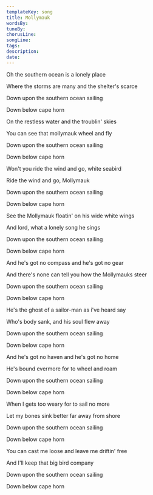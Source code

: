 ```yaml
---
templateKey: song
title: Mollymauk  
wordsBy:
tuneBy:
chorusLine:
songLine:
tags:
description:
date:
---
```

Oh the southern ocean is a lonely place

Where the storms are many and the shelter's scarce

Down upon the southern ocean sailing

Down below cape horn

On the restless water and the troublin' skies

You can see that mollymauk wheel and fly

Down upon the southern ocean sailing

Down below cape horn

Won't you ride the wind and go, white seabird

Ride the wind and go, Mollymauk

Down upon the southern ocean sailing

Down below cape horn

See the Mollymauk floatin' on his wide white wings

And lord, what a lonely song he sings

Down upon the southern ocean sailing

Down below cape horn

And he's got no compass and he's got no gear

And there's none can tell you how the Mollymauks steer

Down upon the southern ocean sailing

Down below cape horn

He's the ghost of a sailor-man as i've heard say

Who's body sank, and his soul flew away

Down upon the southern ocean sailing

Down below cape horn

And he's got no haven and he's got no home

He's bound evermore for to wheel and roam

Down upon the southern ocean sailing

Down below cape horn

When I gets too weary for to sail no more

Let my bones sink better far away from shore

Down upon the southern ocean sailing

Down below cape horn

You can cast me loose and leave me driftin' free

And I'll keep that big bird company

Down upon the southern ocean sailing

Down below cape horn
